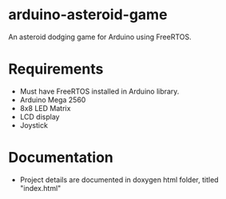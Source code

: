 # arduino-asteroid-game
An asteroid dodging game for Arduino using FreeRTOS.

# Requirements
- Must have FreeRTOS installed in Arduino library.
- Arduino Mega 2560
- 8x8 LED Matrix
- LCD display
- Joystick

# Documentation
- Project details are documented in doxygen html folder, titled "index.html"
